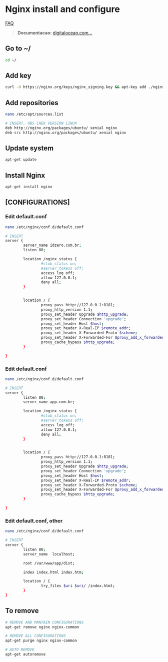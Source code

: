 # Nginx install and configure

[FAQ](../FAQ.md)

> **Documentacao:** [digitalocean.com...](https://www.digitalocean.com/community/tutorials/how-to-increase-pagespeed-score-by-changing-your-nginx-configuration-on-ubuntu-16-04)

## Go to ~/

```bash
cd ~/
```

## Add key

```bash
curl -O https://nginx.org/keys/nginx_signing.key && apt-key add ./nginx_signing.key
```

## Add repositories

```bash
nano /etc/apt/sources.list

# INSERT, OBS CHEK VERSION LINUX
deb http://nginx.org/packages/ubuntu/ xenial nginx
deb-src http://nginx.org/packages/ubuntu/ xenial nginx
```

## Update system

```bash
apt-get update
```

## Install Nginx

```bash
apt-get install nginx
```

## [CONFIGURATIONS]

### Edit default.conf

```bash
nano /etc/nginx/conf.d/default.conf

# INSERT
server {
        server_name idzero.com.br;
        listen 80;

        location /nginx_status {
                #stub_status on;
                #server_tokens off;
                access_log off;
                allow 127.0.0.1;
                deny all;
        }


        location / {
                proxy_pass http://127.0.0.1:8181;
                proxy_http_version 1.1;
                proxy_set_header Upgrade $http_upgrade;
                proxy_set_header Connection 'upgrade';
                proxy_set_header Host $host;
                proxy_set_header X-Real-IP $remote_addr;
                proxy_set_header X-Forwarded-Proto $scheme;
                proxy_set_header X-Forwarded-For $proxy_add_x_forwarded_for;
                proxy_cache_bypass $http_upgrade;
        }

}
```

### Edit default.conf

```bash
nano /etc/nginx/conf.d/default.conf

# INSERT
server {
        listen 80;
        server_name app.com.br;

        location /nginx_status {
                #stub_status on;
                #server_tokens off;
                access_log off;
                allow 127.0.0.1;
                deny all;
        }


        location / {
                proxy_pass http://127.0.0.1:8181;
                proxy_http_version 1.1;
                proxy_set_header Upgrade $http_upgrade;
                proxy_set_header Connection 'upgrade';
                proxy_set_header Host $host;
                proxy_set_header X-Real-IP $remote_addr;
                proxy_set_header X-Forwarded-Proto $scheme;
                proxy_set_header X-Forwarded-For $proxy_add_x_forwarded_for;
                proxy_cache_bypass $http_upgrade;
        }

}
```

### Edit default.conf, other

```bash
nano /etc/nginx/conf.d/default.conf

# INSERT
server {
        listen 80;
        server_name  localhost;

        root /var/www/app/dist;

        index index.html index.htm;

        location / {
                try_files $uri $uri/ /index.html;
        }
}
```

## To remove

```bash
# REMOVE AND MANTAIN CONFIGURATIONS
apt-get remove nginx nginx-common

# REMOVE ALL CONFIGURATIONS
apt-get purge nginx nginx-common

# AUTO REMOVE
apt-get autoremove
```

